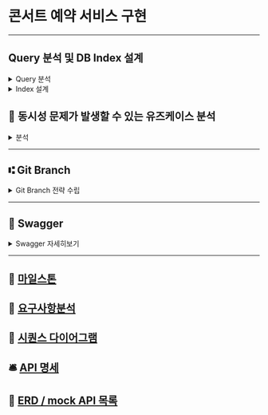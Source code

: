# 콘서트 예약 서비스 구현

---

## Query 분석 및 DB Index 설계
<details>
  <summary>Query 분석</summary>

  1. concert
     - findByAvailableStartDate
       - 현재시간을 기준으로 콘서트 시작 시간보다 이전이며, 잔여 콘서트좌석이 남아있는  
         콘서트의 리스트를 가져옵니다.
     - findByConcertId
       - concertId로 해당 콘서트의 정보를 가져옵니다.
  2. pointHistory
     - save
       - 포인트 사용, 추가 등의 동작 시 내역이 저장됩니다.
     - findByUserId
       - userId로 pointHistory의 내역을 가져옵니다.
  3. reservation
     - findByStatusInAndConcertId
       - 해당 콘서트의 reserved, temporary 상태의 좌석을 가져옵니다. 
     - findNonAvailableByConcertIdAndSeatId
       - concertId, seatId로 해당 콘서트의 좌석이 available 상태가 아닌지 확인합니다. 
     - updateStateAndExpirationTime
       - 해당 예약번호의 status, 만료시간, 예약시간을 수정합니다.
     - save
       - 예약정보를 저장합니다.
  4. user
     - findByUserId
       - userId로 해당 유저의 정보(id, point)를 가져옵니다.
     - updatePointByUserId
       - 포인트 충전, 사용시에 해당 user의 포인트를 수정합니다.
  
</details>
<details>
  <summary>Index 설계</summary>

1. concert
    - findByAvailableStartDate
      - concert 테이블에 reservation 테이블을 join해서 가져오는데
        reservation에서 해당 concertId의 status가 available이 아닌 컬럼의 갯수를 조회하기에 
        Reservation 테이블의 concertId를 Index로 사용해보기로했습니다.  
        ```
        SELECT c.*, (50 - COUNT(r.ID)) AS seat
        FROM Concert c
        LEFT JOIN Reservation r ON c.Id = r.concert_Id AND r.status <> 'available'
        WHERE c.concert_Date >= '2024-05-01 19:00:00'
        GROUP BY c.Id;
        ```
        <img width="1380" alt="스크린샷 2024-05-07 오후 6 09 16" src="https://github.com/dalle0601/Concert_Reservation_API/assets/33375877/9a29196b-fb84-4e54-9b46-5dc0235edbd8">
        <br/>reservation테이블에는 총 105row가 존재하며,
        <br/>concertId를 인덱스로 추가하지 않은경우에 join의 스캔은 954회,
        <br/>concertId를 인덱스로 추가한 경우에 join의 스캔은 114회로 줄일 수 있었습니다.
        
     - findByConcertId
      - concertId는 기본키(PK)로 현재 사용중인 H2 데이터베이스 및 MySQL등에서<br />
        PK에 대해 자동으로 Index를 생성하므로 추가적인 Index 처리는 하지 않겠습니다.
2. pointHistory
    - save
      - insert 작업에 대해서는 인덱스 추가로 직접적인 성능 개선이 어렵고, 오히려 인덱스가 많을수록 쓰기 작업이 느려질것이라 판단했습니다.
    - findByUserId
      - userId로 포인트 이력을 조회하는 쿼리이므로 userId를 Index로 사용해보았습니다.
      <img width="461" alt="스크린샷 2024-05-07 오후 6 33 32" src="https://github.com/dalle0601/Concert_Reservation_API/assets/33375877/62e02ab6-671b-4220-82d5-de83c805bec3">
        <br/>point 테이블에는 총 45개의 row가 존재하며,
        <br/>userId로 인덱스를 추가하지 않은경우에 해당 쿼리의 스캔은 46회,
        <br/>userId로 인덱스를 추가한 경우에 해당 쿼리의 스캔은 10회로 줄일 수 있었습니다.
        <br/>* 하지만 포인트 이력을 조회하는 경우보다 데이터 삽입의 작업이 잦을것이라 생각이 들었고, 포인트 이력의 데이터 수도 많지 않을거라 판단되어 point 테이블에는 인덱스를 추가하지 않았습니다. 
3. reservation
    - findNonAvailableByConcertIdAndSeatId
      - concertId와 seatId를 포함하는 복합 Index로 구성하여 사용해보았습니다.
      <img width="822" alt="스크린샷 2024-05-07 오후 7 07 08" src="https://github.com/dalle0601/Concert_Reservation_API/assets/33375877/ba1caf8a-fe82-4d00-844a-0ad1032fd149">
      <br/> reservation 테이블에는 총 105 row가 존재하며,
      <br/>아무런 인덱스를 적용하지 않았을 경우에는 총 106회 스캔,
      <br/>concertId 로만 인덱스를 사용했을 경우에는 총 51회 스캔,
      <br/>concertId, seatId 복합 인덱스를 사용했을 경우에는 2회 스캔의 결과를 확인했습니다.
    - findByStatusInAndConcertId
      - 이용가능한 콘서트 리스트를 가져오는 쿼리에서 join에 작성된 idx_reservation_concert_id 인덱스를 이용해 concertId를 기준으로 데이터를 필터링 하기에 조회 성능에 도움이 될것이라 판단됩니다.
        <img width="896" alt="스크린샷 2024-05-07 오후 7 18 46" src="https://github.com/dalle0601/Concert_Reservation_API/assets/33375877/144422c7-58cf-43db-83c8-288f3970ca65">
    - updateStateAndExpirationTime
      - Where 조건에 reservaion 테이블의 기본키(PK)로 사용중이라 추가적인 Index 처리는 하지 않았습니다.
      - 실제로 reservationId를 인덱스로 추가하고 테스트해봐도 스캔 결과는 동일했습니다.
4. user
    - findByUserId
    - updatePointByUserId
      - 2개 모두 userId 를 기준으로 데이터를 검색, 갱신 하고있습니다.
        <br /> userId를 index로 사용하여 두 쿼리를 실행시켜본 결과
        <img width="537" alt="스크린샷 2024-05-07 오후 7 39 24" src="https://github.com/dalle0601/Concert_Reservation_API/assets/33375877/2fe5a800-d992-4896-b231-18d81d76f465">
        위와같은 결과를 얻을 수 있었습니다.
   
</details>

## 🔎 동시성 문제가 발생할 수 있는 유즈케이스 분석 
<details>
  <summary>분석</summary>
  
  ### 1. MakeReservationUseCase (좌석 예약, 임시점유)
  <details>
    <summary>문제점</summary>
    <div markdown="1">
      여러 사용자가 동시에 같은 좌석을 예약할 때 같은 좌석에 대한 예약이 중복되거나, 예약 가능 여부를 확인하는 동안 다른 사용자가 이미 해당 좌석을 예약한 경우.<br />      
    </div>
  </details>
   <details>
    <summary>해결 방안</summary>
    <div markdown="1">
      - Redisson의 분산 락을 이용<br /> 
      - 특정 콘서트의 특정 좌석을 여러인원이 한번에 신청하는 경우이므로 lockKey(concertId + seatId)로 해당 키에 대해 분산 락 시도<br /> 
      - RedissonClient를 사용하여 지정된 키로 RLock 객체를 가져옴, tryLock 메소드를 호출하여 락을 시도. <br /> 
      - 지정된 waitTime 동안 락을 획득할 수 없으면 false를 반환. <br /> 
      - leaseTime 동안 락을 유지한 후에는 자동으로 락이 해제<br /> 
    </div>
  </details>
  
  ### 2. ChargePointUseCase (포인트 충전)
  <details>
    <summary>문제점</summary>
    <div markdown="1">
      같은 사용자의 포인트 잔액을 동시에 충전하는 동작이 발생할 경우.<br />      
    </div>
  </details>
   <details>
    <summary>해결 방안</summary>
    <div markdown="1">
      - 한 유저의 포인트충전이 다양한 곳에서 시도된다는 전제의 동시성 이슈<br /> 
      - 아주 드물게 일어날것, 동시요청 중 한건만 성공해야하는 케이스라 생각이 되어 DataBase의 Optimistic Lock ( 낙관적 락 )을 이용<br /> 
    </div>
  </details>
    
  ### 3. EnterQueueUseCase (대기열 입장)
  <details>
    <summary>문제점</summary>
    <div markdown="1">
      - 현재는 대기열을 데이터베이스에 실질적 유효토큰을 가진 사람들 (Token Table), 대기중인 사람들의 대기열정보 확인 (Queue Table)로 나뉘어있음.<br /> 
      - 지속적인 DB lock과 많은 데이터가 쌓일경우 대기열 몇번째인지 등의 정보를 가져오는데 성능적 이슈가 생길것<br /> 
    </div>
  </details>
   <details>
    <summary>해결 방안</summary>
    <div markdown="1">
      - Redis의 Pub/Sub 모델 사용<br /> 
      - Spin Lock은 대기중인 쓰레드가 lock을 획득할때 까지 반복적으로 검사하기에 대기시간이 짧지않은 대기열의 경우 적절하지 않다고 생각<br /> 
    </div>
  </details>
</details>

--- 

## ⑆ Git Branch
<details>
<summary>Git Branch 전략 수립 </summary>
<div markdown="1">
  <br>
- Main(Master)<br>
  >> production 환경으로의 배포를 위한 브랜치 <br><br>
- Dev<br>
  >> 기능 개발 및 테스트를 위한 브랜치<br>
  >> 기능 추가, 버그 수정 이후 배포 가능한 안정적인 상태일 경우 develop 브랜치를 main(master)브랜치에 merge<br><br>
- Feature <br>
  >> Dev 브랜치에서 분기되어 기능 개발을 위한 브랜치<br>
  >> 개발 완료 이후 Dev브랜치에 merge<br><br>
- Release <br>
  >> 배포를 위한 전용 브랜치<br>
  >> 해당 브랜치에서부터 배포 사이클이 진행되며, 이후 배포와 관련된 수정 등의 작업이 수행<br>
  >> 배포 준비가 완료되면 main(maeter) 브랜치에 merge<br><br>
- Hotfix<br>
  >> 배포한 버전에 긴급 수정사항이 있을때 main(master)브랜치에서 분기되어 사용할 브랜치<br><br>
</div>
</details>

---

## 📂 Swagger
<details>
<summary> Swagger 자세히보기 </summary>
<div markdown="1">

<img width="1422" alt="스크린샷 2024-04-12 오전 10 42 25" src="https://github.com/dalle0601/Week3_Concert_Reservation/assets/33375877/c6b05cbb-87f2-429b-bb56-026be7151504">

</div>
</details>

--- 

## 🚩 [마일스톤](https://github.com/dalle0601/Week3_Concert_Reservation/milestones)

## 📑 [요구사항분석](https://github.com/dalle0601/Week3_Concert_Reservation/issues/1)

## 🧭 [시퀀스 다이어그램](https://github.com/dalle0601/Week3_Concert_Reservation/issues/2)

## 🛎️ [API 명세](https://github.com/dalle0601/Week3_Concert_Reservation/issues/4)

## 📀 [ERD / mock API 목록](https://github.com/dalle0601/Week3_Concert_Reservation/issues/3)

